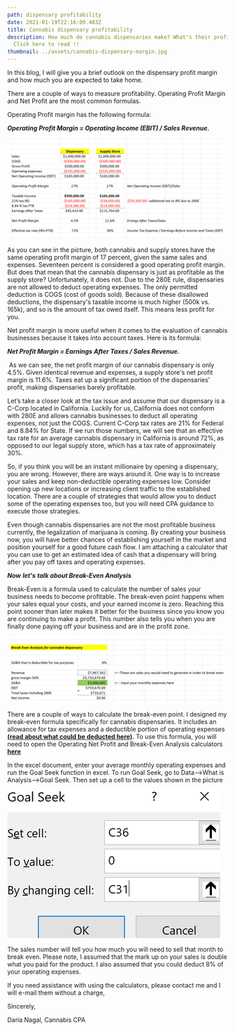 ```yaml
---
path: dispensary profitability
date: 2021-01-19T22:16:09.403Z
title: Cannabis dispensary profitability
description: How much do cannabis dispensaries make? What's their profitability?
  Click here to read !!
thumbnail: ../assets/cannabis-dispensary-margin.jpg
---
```

In this blog, I will give you a brief outlook on the dispensary profit margin and how much you are expected to take home.

There are a couple of ways to measure profitability. Operating Profit Margin and Net Profit are the most common formulas.

Operating Profit margin has the following formula:

***Operating Profit Margin = Operating Income (EBIT) / Sales Revenue.***

![cannabis dispensary profit margin calculator](../assets/dispensary-margin.png "cannabis dispensary profit margin")

As you can see in the picture, both cannabis and supply stores have the same operating profit margin of 17 percent, given the same sales and expenses. Seventeen percent is considered a good operating profit margin. But does that mean that the cannabis dispensary is just as profitable as the supply store? Unfortunately, it does not. Due to the 280E rule, dispensaries are not allowed to deduct operating expenses. The only permitted deduction is COGS (cost of goods sold). Because of these disallowed deductions, the dispensary's taxable income is much higher (500k vs. 165k), and so is the amount of tax owed itself. This means less profit for you.

Net profit margin is more useful when it comes to the evaluation of cannabis businesses because it takes into account taxes. Here is its formula:

***Net Profit Margin = Earnings After Taxes / Sales Revenue.***

 As we can see, the net profit margin of our cannabis dispensary is only 4.5%. Given identical revenue and expenses, a supply store's net profit margin is 11.6%. Taxes eat up a significant portion of the dispensaries' profit, making dispensaries barely profitable.

  Let’s take a closer look at the tax issue and assume that our dispensary is a C-Corp located in California. Luckily for us, California does not conform with 280E and allows cannabis businesses to deduct all operating expenses, not just the COGS. Current C-Corp tax rates are 21% for Federal and 8.84% for State. If we run those numbers, we will see that an effective tax rate for an average cannabis dispensary in California is around 72%, as opposed to our legal supply store, which has a tax rate of approximately 30%.

  So, if you think you will be an instant millionaire by opening a dispensary, you are wrong. However, there are ways around it. One way is to increase your sales and keep non-deductible operating expenses low. Consider opening up new locations or increasing client traffic to the established location. There are a couple of strategies that would allow you to deduct some of the operating expenses too, but you will need CPA guidance to execute those strategies.

  Even though cannabis dispensaries are not the most profitable business currently, the legalization of marijuana is coming. By creating your business now, you will have better chances of establishing yourself in the market and position yourself for a good future cash flow. I am attaching a calculator that you can use to get an estimated idea of cash that a dispensary will bring after you pay off taxes and operating expenses. 

***Now*** ***let's*** ***talk about Break-Even Analysis***

 Break-Even is a formula used to calculate the number of sales your business needs to become profitable. The break-even point happens when your sales equal your costs, and your earned income is zero. Reaching this point sooner than later makes it better for the business since you know you are continuing to make a profit. This number also tells you when you are finally done paying off your business and are in the profit zone. 

![break even calculator for Cannabis retailer ](../assets/break-even-analysis.png "Break Even Point calculation ")

  There are a couple of ways to calculate the break-even point. I designed my break-even formula specifically for cannabis dispensaries. It includes an allowance for tax expenses and a deductible portion of operating expenses **[(read about what could be deducted here](https://redeyecpa.com/blog/what-can-i-deduct-as-a-cannabis-reseller/)).** To use this formula, you will need to open the Operating Net Profit and Break-Even Analysis calculators **[here](https://1drv.ms/x/s!AselSA_JkDMsjBfRjuxwB97GbUwF?e=KXf0oU)** 

In the excel document, enter your average monthly operating expenses and run the Goal Seek function in excel. To run Goal Seek, go to Data-->What is Analysis-->Goal Seek. Then set up a cell to the values shown in the picture

![break even calculator for Cannabis retailer ](../assets/goal-seek.png "Goal Seek Settings")

The sales number will tell you how much you will need to sell that month to break even. Please note, I assumed that the mark up on your sales is double what you paid for the product. I also assumed that you could deduct 8% of your operating expenses. 

If you need assistance with using the calculators, please contact me and I will e-mail them without a charge,

Sincerely,

Daria Nagal, Cannabis CPA

[](https://1drv.ms/x/s!AselSA_JkDMsjBVAcl3eOyQrQ5T8?e=axqiSZ)